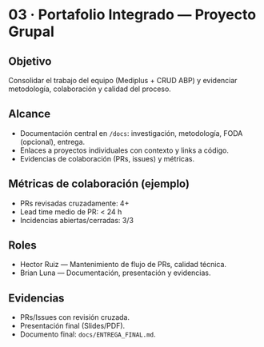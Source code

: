 # 03 · Portafolio Integrado — Proyecto Grupal

## Objetivo
Consolidar el trabajo del equipo (Mediplus + CRUD ABP) y evidenciar metodología, colaboración y calidad del proceso.

## Alcance
- Documentación central en `/docs`: investigación, metodología, FODA (opcional), entrega.
- Enlaces a proyectos individuales con contexto y links a código.
- Evidencias de colaboración (PRs, issues) y métricas.

## Métricas de colaboración (ejemplo)
- PRs revisadas cruzadamente: 4+
- Lead time medio de PR: < 24 h
- Incidencias abiertas/cerradas: 3/3

## Roles
- Hector Ruiz — Mantenimiento de flujo de PRs, calidad técnica.
- Brian Luna — Documentación, presentación y evidencias.

## Evidencias
- PRs/Issues con revisión cruzada.
- Presentación final (Slides/PDF).
- Documento final: `docs/ENTREGA_FINAL.md`.
